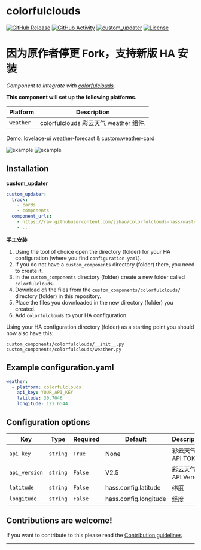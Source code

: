 # colorfulclouds

[![GitHub Release][releases-shield]][releases]
[![GitHub Activity][commits-shield]][commits]
[![custom_updater][customupdaterbadge]][customupdater]
[![License][license-shield]](LICENSE)

# 因为原作者停更 Fork，支持新版 HA 安装

_Component to integrate with [colorfulclouds][colorfulclouds]._

**This component will set up the following platforms.**

Platform | Description
-- | --
`weather` |  colorfulclouds 彩云天气 weather 组件.

Demo: lovelace-ui weather-forecast & custom:weather-card

![example][exampleimg]
![example][exampleimg2]

## Installation

**custom_updater**
```yaml
custom_updater:
  track:
    - cards
    - components
  component_urls:
    - https://raw.githubusercontent.com/jihao/colorfulclouds-hass/master/colorfulclouds.json
    - ...
```

**手工安装** 
1. Using the tool of choice open the directory (folder) for your HA configuration (where you find `configuration.yaml`).
2. If you do not have a `custom_components` directory (folder) there, you need to create it.
3. In the `custom_components` directory (folder) create a new folder called `colorfulclouds`.
4. Download _all_ the files from the `custom_components/colorfulclouds/` directory (folder) in this repository.
5. Place the files you downloaded in the new directory (folder) you created.
6. Add `colorfulclouds` to your HA configuration.

Using your HA configuration directory (folder) as a starting point you should now also have this:

```text
custom_components/colorfulclouds/__init__.py
custom_components/colorfulclouds/weather.py
```

## Example configuration.yaml

```yaml
weather:
  - platform: colorfulclouds
    api_key: YOUR_API_KEY 
    latitude: 30.7046
    longitude: 121.6544
```

## Configuration options

Key | Type | Required | Default | Description
-- | -- | -- | -- | --
`api_key` | `string` | `True` | None | 彩云天气 API TOKEN
`api_version` | `string` | `False` | V2.5 | 彩云天气 API Version
`latitude` | `string` | `False` | hass.config.latitude | 纬度
`longitude` | `string` | `False` | hass.config.longitude | 经度

## Contributions are welcome!

If you want to contribute to this please read the [Contribution guidelines](CONTRIBUTING.md)

***

[colorfulclouds]: https://open.caiyunapp.com/%E5%BD%A9%E4%BA%91%E5%A4%A9%E6%B0%94_API/v2.5
[commits-shield]: https://img.shields.io/github/commit-activity/y/jihao/colorfulclouds-hass.svg?style=for-the-badge
[commits]: https://github.com/jihao/colorfulclouds-hass/commits/master
[customupdater]: https://github.com/custom-components/custom_updater
[customupdaterbadge]: https://img.shields.io/badge/custom__updater-true-success.svg?style=for-the-badge

[exampleimg]: example.png
[exampleimg2]: example-entity.png
[license-shield]: https://img.shields.io/github/license/jihao/colorfulclouds-hass.svg?style=for-the-badge
[maintenance-shield]: https://img.shields.io/badge/maintainer-Joakim%20Sørensen%20%40ludeeus-blue.svg?style=for-the-badge
[releases-shield]: https://img.shields.io/github/release/jihao/colorfulclouds-hass.svg?style=for-the-badge
[releases]: https://github.com/jihao/colorfulclouds-hass/releases
